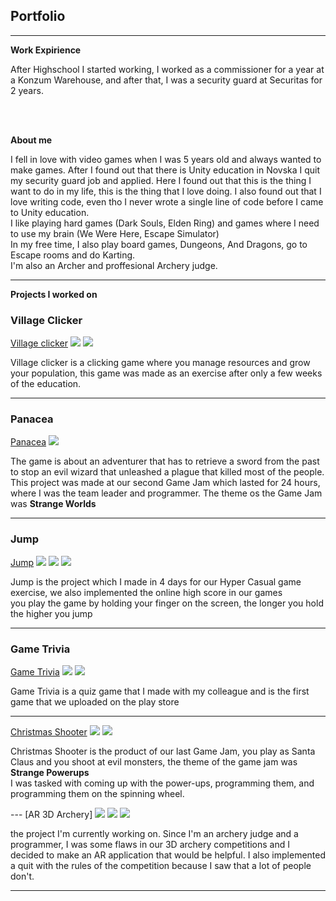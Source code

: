 ## Portfolio
---

<b>Work Expirience </b>
<p>After Highschool I started working, I worked as a commissioner for a year at a Konzum Warehouse, and after that, I was a security guard at Securitas for 2 years. </p>

<br><br>

<b>About me</b> 
<p> I fell in love with video games when I was 5 years old and always wanted to make games. After I found out that there is Unity education in Novska I quit my security guard job and applied. Here I found out that this is the thing I want to do in my life, this is the thing that I love doing. I also found out that I love writing code, even tho I never wrote a single line of code before I came to Unity education. <br>
I like playing hard games (Dark Souls, Elden Ring) and games where I need to use my brain (We Were Here, Escape Simulator) <br>
In my free time, I also play board games, Dungeons, And Dragons, go to Escape rooms and do Karting.<br>
I'm also an Archer and proffesional Archery judge.  
   </p>

---
<b>Projects I worked on </b>

### Village Clicker

[Village clicker](https://nonygl.itch.io/village-clicker)
<img src="images/Village Clicker.png?raw=true"/>
<img src="images/Village Clicker 2.png?raw=true"/>

<p>Village clicker is a clicking game where you manage resources and grow your population, this game was made as an exercise after only a few weeks of the education. </p>

---
### Panacea

[Panacea](https://nonygl.itch.io/panacea)
<img src="images/Panacea.png?raw=true"/>

<p> The game is about an adventurer that has to retrieve a sword from the past to stop an evil wizard that unleashed a plague that killed most of the people. <br> 
   This project was made at our second Game Jam which lasted for 24 hours, where I was the team leader and programmer. The theme os the Game Jam was <b>Strange Worlds</b> </p>

---

### Jump

[Jump](https://nonygl.itch.io/jump)
<img src="images/Jump1.png?raw=true"/>
<img src="images/Jump2.png?raw=true"/>
<img src="images/Jump3.png?raw=true"/>

<p>Jump is the project which I made in 4 days for our Hyper Casual game exercise, we also implemented the online high score in our games <br>
  you play the game by holding your finger on the screen, the longer you hold the higher you jump</p>

---
### Game Trivia

[Game Trivia](https://play.google.com/store/apps/details?id=com.GamePinataStudios.GamingTrivia)
<img src="images/GameTrivia1.png?raw=true"/>
<img src="images/GameTrivia3.png?raw=true"/>

<p> Game Trivia is a quiz game that I made with my colleague and is the first game that we uploaded on the play store </p>


---
[Christmas Shooter](https://irpea.itch.io/christmas-shooter)
<img src="images/Christmas1.png?raw=true"/>
<img src="images/Christmas2.png?raw=true"/>

<p> Christmas Shooter is the product of our last Game Jam, you play as Santa Claus and you shoot at evil monsters, the theme of the game jam was <b>Strange Powerups</b> <br> I was tasked with coming up with the power-ups, programming them, and programming them on the spinning wheel. </p>
---
[AR 3D Archery]
<img src="images/Zavrsni11.png?raw=true"/>
<img src="images/Zavrsni.png?raw=true"/>
<img src="images/Zavrsni.pngraw=true"/>

<p> the project I'm currently working on. Since I'm an archery judge and a programmer, I was some flaws in our 3D archery competitions and I decided to make an AR application that would be helpful. I also implemented a quit with the rules of the competition because I saw that a lot of people don't. </p>

---
